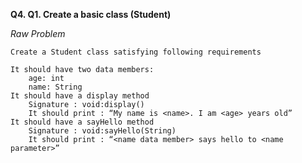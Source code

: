 **Q4. Q1. Create a basic class (Student)**

_Raw Problem_

    Create a Student class satisfying following requirements
    
    It should have two data members:
        age: int
        name: String
    It should have a display method
        Signature : void:display()
        It should print : “My name is <name>. I am <age> years old”
    It should have a sayHello method
        Signature : void:sayHello(String)
        It should print : “<name data member> says hello to <name parameter>”
